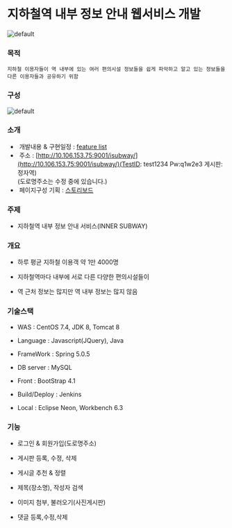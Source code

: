 # 지하철역 내부 정보 안내 웹서비스 개발
![default](https://media.oss.navercorp.com/user/9761/files/25a2681e-7a16-11e8-8a10-8f2810e14802)

### 목적
```
지하철 이용자들이 역 내부에 있는 여러 편의시설 정보들을 쉽게 파악하고 알고 있는 정보들을 다른 이용자들과 공유하기 위함 
```
### 구성
![default](https://media.oss.navercorp.com/user/9761/files/a2db63da-7aca-11e8-86ac-b1de106b02f2)

### 소개

-  개발내용 & 구현일정 : [feature list](https://oss.navercorp.com/2018-nbp-internship-team1/seonghyo/wiki/%EC%9B%B9%EC%84%9C%EB%B9%84%EC%8A%A4-%EA%B0%9C%EB%B0%9C)
-  주소 : [http://10.106.153.75:9001/isubway/](http://10.106.153.75:9001/isubway/)(TestID: test1234 Pw:q1w2e3 게시판:정자역)
   <br>(도로명주소는 수정 중에 있습니다.)
-  페이지구성 기획 : [스토리보드](https://ovenapp.io/view/WGKZph9yvgMCQEF34XHwcoEBLaOBrA4f/)

### 주제
 
 - 지하철역 내부 정보 안내 서비스(INNER SUBWAY)

### 개요

 - 하루 평균 지하철 이용객 약 1만 4000명
 
 - 지하철역마다 내부에 서로 다른 다양한 편의시설들이 
 
 - 역 근처 정보는 많지만 역 내부 정보는 많지 않음
 
### 기술스택

- WAS : CentOS 7.4, JDK 8, Tomcat 8

- Language : Javascript(JQuery), Java

- FrameWork : Spring 5.0.5

- DB server : MySQL

- Front : BootStrap 4.1

- Build/Deploy : Jenkins

- Local : Eclipse Neon, Workbench 6.3

### 기능

-	로그인 & 회원가입(도로명주소) 

-	게시판 등록, 수정, 삭제

- 게시글 추천 & 정렬

- 제목(장소명), 작성자 검색

- 이미지 첨부, 불러오기(사진게시판)

- 댓글 등록,수정,삭제
